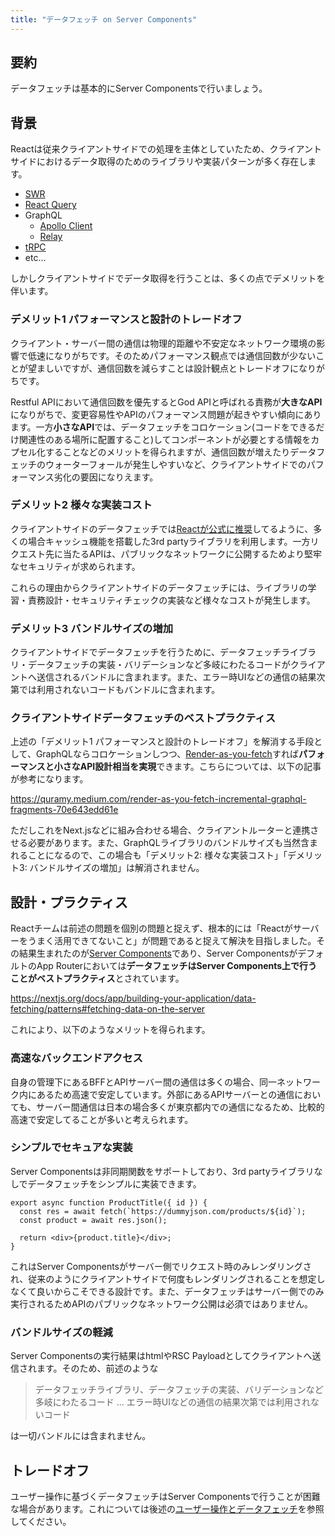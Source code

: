 ```yaml
---
title: "データフェッチ on Server Components"
---
```


## 要約

データフェッチは基本的にServer Componentsで行いましょう。

## 背景

Reactは従来クライアントサイドでの処理を主体としていたため、クライアントサイドにおけるデータ取得のためのライブラリや実装パターンが多く存在します。

- [SWR](https://swr.vercel.app/)
- [React Query](https://react-query.tanstack.com/)
- GraphQL
  - [Apollo Client](https://www.apollographql.com/docs/react/)
  - [Relay](https://relay.dev/)
- [tRPC](https://trpc.io/)
- etc...

しかしクライアントサイドでデータ取得を行うことは、多くの点でデメリットを伴います。

### デメリット1 パフォーマンスと設計のトレードオフ

クライアント・サーバー間の通信は物理的距離や不安定なネットワーク環境の影響で低速になりがちです。そのためパフォーマンス観点では通信回数が少ないことが望ましいですが、通信回数を減らすことは設計観点とトレードオフになりがちです。

Restful APIにおいて通信回数を優先するとGod APIと呼ばれる責務が**大きなAPI**になりがちで、変更容易性やAPIのパフォーマンス問題が起きやすい傾向にあります。一方**小さなAPI**では、データフェッチをコロケーション(コードをできるだけ関連性のある場所に配置すること)してコンポーネントが必要とする情報をカプセル化することなどのメリットを得られますが、通信回数が増えたりデータフェッチのウォーターフォールが発生しやすいなど、クライアントサイドでのパフォーマンス劣化の要因になりえます。

### デメリット2 様々な実装コスト

クライアントサイドのデータフェッチでは[Reactが公式に推奨](https://ja.react.dev/reference/react/useEffect#what-are-good-alternatives-to-data-fetching-in-effects)してるように、多くの場合キャッシュ機能を搭載した3rd partyライブラリを利用します。一方リクエスト先に当たるAPIは、パブリックなネットワークに公開するためより堅牢なセキュリティが求められます。

これらの理由からクライアントサイドのデータフェッチには、ライブラリの学習・責務設計・セキュリティチェックの実装など様々なコストが発生します。

### デメリット3 バンドルサイズの増加

クライアントサイドでデータフェッチを行うために、データフェッチライブラリ・データフェッチの実装・バリデーションなど多岐にわたるコードがクライアントへ送信されるバンドルに含まれます。また、エラー時UIなどの通信の結果次第では利用されないコードもバンドルに含まれます。

### クライアントサイドデータフェッチのベストプラクティス

上述の「デメリット1 パフォーマンスと設計のトレードオフ」を解消する手段として、GraphQLならコロケーションしつつ、[Render-as-you-fetch](https://17.reactjs.org/docs/concurrent-mode-suspense.html#approach-3-render-as-you-fetch-using-suspense)すれば**パフォーマンスと小さなAPI設計相当を実現**できます。こちらについては、以下の記事が参考になります。

https://quramy.medium.com/render-as-you-fetch-incremental-graphql-fragments-70e643edd61e

ただしこれをNext.jsなどに組み合わせる場合、クライアントルーターと連携させる必要があります。また、GraphQLライブラリのバンドルサイズも当然含まれることになるので、この場合も「デメリット2: 様々な実装コスト」「デメリット3: バンドルサイズの増加」は解消されません。

## 設計・プラクティス

Reactチームは前述の問題を個別の問題と捉えず、根本的には「Reactがサーバーをうまく活用できてないこと」が問題であると捉えて解決を目指しました。その結果生まれたのが[Server Components](https://nextjs.org/docs/app/building-your-application/rendering/server-components)であり、Server ComponentsがデフォルトのApp Routerにおいては**データフェッチはServer Components上で行うことがベストプラクティス**とされています。

https://nextjs.org/docs/app/building-your-application/data-fetching/patterns#fetching-data-on-the-server

これにより、以下のようなメリットを得られます。

### 高速なバックエンドアクセス

自身の管理下にあるBFFとAPIサーバー間の通信は多くの場合、同一ネットワーク内にあるため高速で安定しています。外部にあるAPIサーバーとの通信においても、サーバー間通信は日本の場合多くが東京都内での通信になるため、比較的高速で安定してることが多いと考えられます。

### シンプルでセキュアな実装

Server Componentsは非同期関数をサポートしており、3rd partyライブラリなしでデータフェッチをシンプルに実装できます。

```tsx
export async function ProductTitle({ id }) {
  const res = await fetch(`https://dummyjson.com/products/${id}`);
  const product = await res.json();

  return <div>{product.title}</div>;
}
```

これはServer Componentsがサーバー側でリクエスト時のみレンダリングされ、従来のようにクライアントサイドで何度もレンダリングされることを想定しなくて良いからこそできる設計です。また、データフェッチはサーバー側でのみ実行されるためAPIのパブリックなネットワーク公開は必須ではありません。

### バンドルサイズの軽減

Server Componentsの実行結果はhtmlやRSC Payloadとしてクライアントへ送信されます。そのため、前述のような

> データフェッチライブラリ、データフェッチの実装、バリデーションなど多岐にわたるコード
> ...
> エラー時UIなどの通信の結果次第では利用されないコード

は一切バンドルには含まれません。

## トレードオフ

ユーザー操作に基づくデータフェッチはServer Componentsで行うことが困難な場合があります。これについては後述の[ユーザー操作とデータフェッチ](part_1_interactive_fetch)を参照してください。
